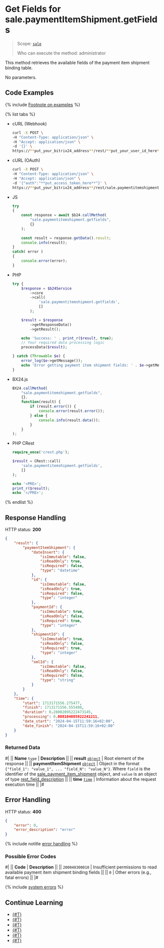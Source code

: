 # Get Fields for sale.paymentItemShipment.getFields

> Scope: [`sale`](../../scopes/permissions.md)
>
> Who can execute the method: administrator

This method retrieves the available fields of the payment item shipment binding table.

No parameters.

## Code Examples

{% include [Footnote on examples](../../../_includes/examples.md) %}

{% list tabs %}

- cURL (Webhook)

    ```bash
    curl -X POST \
    -H "Content-Type: application/json" \
    -H "Accept: application/json" \
    -d '{}' \
    https://**put_your_bitrix24_address**/rest/**put_your_user_id_here**/**put_your_webhook_here**/sale.paymentitemshipment.getfields
    ```

- cURL (OAuth)

    ```bash
    curl -X POST \
    -H "Content-Type: application/json" \
    -H "Accept: application/json" \
    -d '{"auth":"**put_access_token_here**"}' \
    https://**put_your_bitrix24_address**/rest/sale.paymentitemshipment.getfields
    ```

- JS

    ```js
    try
    {
        const response = await $b24.callMethod(
            "sale.paymentitemshipment.getfields",
            {}
        );
        
        const result = response.getData().result;
        console.info(result);
    }
    catch( error )
    {
        console.error(error);
    }
    ```

- PHP

    ```php
    try {
        $response = $b24Service
            ->core
            ->call(
                'sale.paymentitemshipment.getfields',
                []
            );
    
        $result = $response
            ->getResponseData()
            ->getResult();
    
        echo 'Success: ' . print_r($result, true);
        // Your required data processing logic
        processData($result);
    
    } catch (Throwable $e) {
        error_log($e->getMessage());
        echo 'Error getting payment item shipment fields: ' . $e->getMessage();
    }
    ```

- BX24.js

    ```js
    BX24.callMethod(
        "sale.paymentitemshipment.getfields",
        {},
        function(result) {
            if (result.error()) {
                console.error(result.error());
            } else {
                console.info(result.data());
            }
        }
    );
    ```

- PHP CRest

    ```php
    require_once('crest.php');

    $result = CRest::call(
        'sale.paymentitemshipment.getfields',
        []
    );

    echo '<PRE>';
    print_r($result);
    echo '</PRE>';
    ```

{% endlist %}

## Response Handling

HTTP status: **200**

```json
{
    "result": {
        "paymentItemShipment": {
            "dateInsert": {
                "isImmutable": false,
                "isReadOnly": true,
                "isRequired": false,
                "type": "datetime"
            },
            "id": {
                "isImmutable": false,
                "isReadOnly": true,
                "isRequired": false,
                "type": "integer"
            },
            "paymentId": {
                "isImmutable": true,
                "isReadOnly": false,
                "isRequired": true,
                "type": "integer"
            },
            "shipmentId": {
                "isImmutable": true,
                "isReadOnly": false,
                "isRequired": true,
                "type": "integer"
            },
            "xmlId": {
                "isImmutable": false,
                "isReadOnly": false,
                "isRequired": false,
                "type": "string"
            }
        }
    },
    "time": {
        "start": 1713171556.275477,
        "finish": 1713171556.555498,
        "duration": 0.28002095222473145,
        "processing": 0.008104085922241211,
        "date_start": "2024-04-15T11:59:16+02:00",
        "date_finish": "2024-04-15T11:59:16+02:00"
    }
}
```

### Returned Data

#|
|| **Name**
`type` | **Description** ||
|| **result**
[`object`](../../data-types.md) | Root element of the response ||
|| **paymentItemShipment**
[`object`](../../data-types.md) | Object in the format `{"field_1": "value_1", ... "field_N": "value_N"}`. Where `field` is the identifier of the [sale_payment_item_shipment](../data-types.md) object, and `value` is an object of type [rest_field_description](../data-types.md#rest_field_description) ||
|| **time**
[`time`](../../data-types.md) | Information about the request execution time ||
|#

## Error Handling

HTTP status: **400**

```json
{
    "error": 0,
    "error_description": "error"
}
```

{% include notitle [error handling](../../../_includes/error-info.md) %}

### Possible Error Codes

#|
|| **Code** | **Description** ||
|| `200040300010` | Insufficient permissions to read available payment item shipment binding fields ||
|| `0` | Other errors (e.g., fatal errors) ||
|#

{% include [system errors](../../../_includes/system-errors.md) %}

## Continue Learning 

- [{#T}](./index.md)
- [{#T}](./sale-payment-item-shipment-add.md)
- [{#T}](./sale-payment-item-shipment-update.md)
- [{#T}](./sale-payment-item-shipment-get.md)
- [{#T}](./sale-payment-item-shipment-list.md)
- [{#T}](./sale-payment-item-shipment-delete.md)
